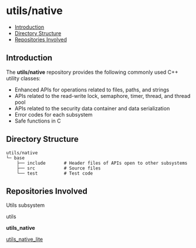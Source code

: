 # utils/native<a name="EN-US_TOPIC_0000001148676553"></a>


-   [Introduction](#section11660541593)
-   [Directory Structure](#section17271017133915)
-   [Repositories Involved](#section1249817110914)

## Introduction<a name="section11660541593"></a>

The  **utils/native**  repository provides the following commonly used C++ utility classes:

-   Enhanced APIs for operations related to files, paths, and strings
-   APIs related to the read-write lock, semaphore, timer, thread, and thread pool
-   APIs related to the security data container and data serialization
-   Error codes for each subsystem
-   Safe functions in C

## Directory Structure<a name="section17271017133915"></a>

```
utils/native
└─ base
    ├── include       # Header files of APIs open to other subsystems
    ├── src           # Source files
    └── test          # Test code
```

## Repositories Involved<a name="section1249817110914"></a>

Utils subsystem

utils

**utils\_native**

[utils\_native\_lite](https://gitee.com/openharmony/utils_native_lite)

